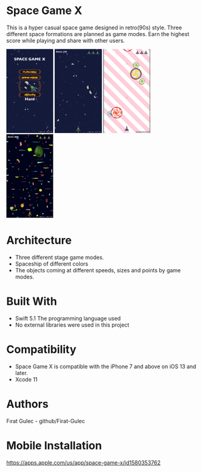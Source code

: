 # Space Game X  
This is a hyper casual space game designed in retro(90s) style.  Three different space formations are planned as game modes. Earn the highest score while playing and share with other users. 

<img src="/ScreenShots/1.png" width="24.5%"> <img src="/ScreenShots/2.png" width="24.5%"> <img src="/ScreenShots/3.png" width="24.5%"> <img src="/ScreenShots/4.png" width="24.5%">



# Architecture
- Three different stage game modes.
- Spaceship of different colors 
- The objects coming at different speeds, sizes and points by game modes.

# Built With
- Swift 5.1 The programming language used
- No external libraries were used in this project

# Compatibility
- Space Game X is compatible with the iPhone 7 and above on iOS 13 and later.
- Xcode 11
    
# Authors
Fırat Gulec - github/Firat-Gulec

# Mobile Installation
https://apps.apple.com/us/app/space-game-x/id1580353762








